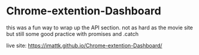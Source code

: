 # Chrome-extention-Dashboard

this was a fun way to wrap up the API section. 
not as hard as the movie site but still some good practice with promises and .catch

live site: https://imattk.github.io/Chrome-extention-Dashboard/ 
